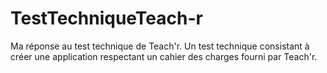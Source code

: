 # TestTechniqueTeach-r
Ma réponse au test technique de Teach'r. Un test technique consistant à créer une application respectant un cahier des charges fourni par Teach'r.
